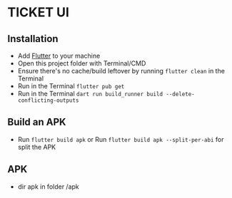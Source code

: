 # TICKET UI

## Installation
- Add [Flutter](https://flutter.dev/docs/get-started/install 'Flutter') to your machine
- Open this project folder with Terminal/CMD
- Ensure there's no cache/build leftover by running `flutter clean` in the Terminal
- Run in the Terminal `flutter pub get`
- Run in the Terminal `dart run build_runner build --delete-conflicting-outputs`

## Build an APK
- Run `flutter build apk` or Run `flutter build apk --split-per-abi` for split the APK

## APK
- dir apk in folder /apk
